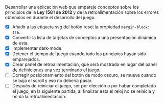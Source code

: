 Desarrollar una aplicación web que empareje conceptos sobre los principios de la **Ley 1581 de 2012** y de la retroalimentación sobre los errores obtenidos en durante el desarrollo del juego.

* [X] Añadir a las etiqueta svg del botón reset la propiedad `margin-block: 1lh`.
* [X] Convertir la lista de tarjetas de conceptos a una presentación dinámica de esta.
* [X] Implementar dark-mode.
* [X] Detener el tiempo del juego cuando todo los principios hayan sido emparejados.
* [X] Crear panel de retroalimentación, que será mostrado en lugar del panel de definiciones una vez terminado el juego.
* [ ] Corregir posicionamiento del botón de modo oscuro, se mueve cuando se baja el scroll y eso no debería pasar.
* [ ] Después de reiniciar el juego, ser por elección o por habar completado el juego, en la siguiente partida, al finalizar esta el reloj no se reinicia y no da la retroalimentación.
